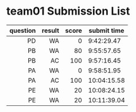# team01 Submission List
question | result | score | submit time
----:|----:|-----:|-----
PD | WA | 0 |  9:42:29.47 
PB | WA | 80 |  9:55:57.65 
PB | AC | 100 |  9:57:16.45 
PA | WA | 0 |  9:58:51.95 
PA | AC | 100 | 10:04:15.58 
PE | WA | 20 | 10:08:24.15 
PE | WA | 20 | 10:11:39.04 

